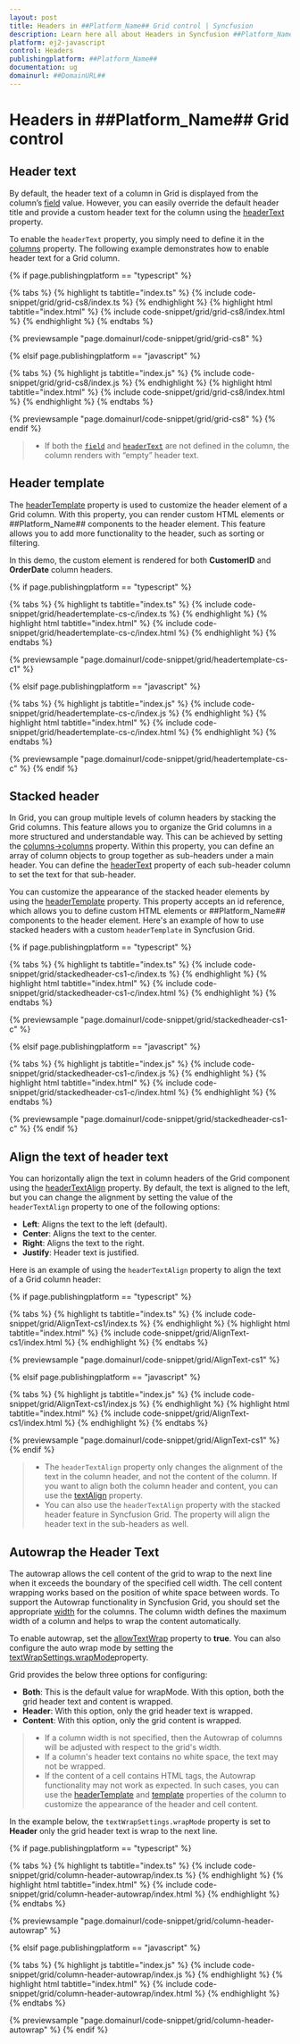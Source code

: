 ```yaml
---
layout: post
title: Headers in ##Platform_Name## Grid control | Syncfusion
description: Learn here all about Headers in Syncfusion ##Platform_Name## Grid control of Syncfusion Essential JS 2 and more.
platform: ej2-javascript
control: Headers 
publishingplatform: ##Platform_Name##
documentation: ug
domainurl: ##DomainURL##
---
```


# Headers in ##Platform_Name## Grid control

## Header text

By default, the header text of a column in Grid is displayed from the column’s [field](../../api/grid/column/#field) value. However, you can easily override the default header title and provide a custom header text for the column using the [headerText](../../api/grid/column/#headertext) property.

To enable the `headerText` property, you simply need to define it in the  [columns](../../api/grid/column/#columns) property. The following example demonstrates how to enable header text for a Grid column.

{% if page.publishingplatform == "typescript" %}

 {% tabs %}
{% highlight ts tabtitle="index.ts" %}
{% include code-snippet/grid/grid-cs8/index.ts %}
{% endhighlight %}
{% highlight html tabtitle="index.html" %}
{% include code-snippet/grid/grid-cs8/index.html %}
{% endhighlight %}
{% endtabs %}
        
{% previewsample "page.domainurl/code-snippet/grid/grid-cs8" %}

{% elsif page.publishingplatform == "javascript" %}

{% tabs %}
{% highlight js tabtitle="index.js" %}
{% include code-snippet/grid/grid-cs8/index.js %}
{% endhighlight %}
{% highlight html tabtitle="index.html" %}
{% include code-snippet/grid/grid-cs8/index.html %}
{% endhighlight %}
{% endtabs %}

{% previewsample "page.domainurl/code-snippet/grid/grid-cs8" %}
{% endif %}

> * If both the [`field`](../../api/grid/column/#field) and [`headerText`](../../api/grid/column/#headertext)
are not defined in the column, the column renders with “empty” header text.

## Header template

The [headerTemplate](../../api/grid/column/#headertemplate) property is used to customize the header element of a Grid column. With this property, you can render custom HTML elements or ##Platform_Name## components to the header element. This feature allows you to add more functionality to the header, such as sorting or filtering.

In this demo, the custom element is rendered for both **CustomerID** and **OrderDate** column headers.

{% if page.publishingplatform == "typescript" %}

 {% tabs %}
{% highlight ts tabtitle="index.ts" %}
{% include code-snippet/grid/headertemplate-cs-c/index.ts %}
{% endhighlight %}
{% highlight html tabtitle="index.html" %}
{% include code-snippet/grid/headertemplate-cs-c/index.html %}
{% endhighlight %}
{% endtabs %}
        
{% previewsample "page.domainurl/code-snippet/grid/headertemplate-cs-c1" %}

{% elsif page.publishingplatform == "javascript" %}

{% tabs %}
{% highlight js tabtitle="index.js" %}
{% include code-snippet/grid/headertemplate-cs-c/index.js %}
{% endhighlight %}
{% highlight html tabtitle="index.html" %}
{% include code-snippet/grid/headertemplate-cs-c/index.html %}
{% endhighlight %}
{% endtabs %}

{% previewsample "page.domainurl/code-snippet/grid/headertemplate-cs-c" %}
{% endif %}

## Stacked header 

In Grid, you can group multiple levels of column headers by stacking the Grid columns. This feature allows you to organize the Grid columns in a more structured and understandable way. This can be achieved by setting the [columns->columns](../../api/grid/column/#columns) property. Within this property, you can define an array of column objects to group together as sub-headers under a main header. You can define the [headerText](../../api/grid/column/#headertext) property of each sub-header column to set the text for that sub-header.

You can customize the appearance of the stacked header elements by using the [headerTemplate](../../api/grid/column/#headertemplate) property. This property accepts an id reference, which allows you to define custom HTML elements or ##Platform_Name## components to the header element. Here's an example of how to use stacked headers with a custom `headerTemplate` in Syncfusion Grid.

{% if page.publishingplatform == "typescript" %}

 {% tabs %}
{% highlight ts tabtitle="index.ts" %}
{% include code-snippet/grid/stackedheader-cs1-c/index.ts %}
{% endhighlight %}
{% highlight html tabtitle="index.html" %}
{% include code-snippet/grid/stackedheader-cs1-c/index.html %}
{% endhighlight %}
{% endtabs %}
        
{% previewsample "page.domainurl/code-snippet/grid/stackedheader-cs1-c" %}

{% elsif page.publishingplatform == "javascript" %}

{% tabs %}
{% highlight js tabtitle="index.js" %}
{% include code-snippet/grid/stackedheader-cs1-c/index.js %}
{% endhighlight %}
{% highlight html tabtitle="index.html" %}
{% include code-snippet/grid/stackedheader-cs1-c/index.html %}
{% endhighlight %}
{% endtabs %}

{% previewsample "page.domainurl/code-snippet/grid/stackedheader-cs1-c" %}
{% endif %}

## Align the text of header text

You can horizontally align the text in column headers of the Grid component using the [headerTextAlign](../../api/grid/column/#headertextalign) property. By default, the text is aligned to the left, but you can change the alignment by setting the value of the `headerTextAlign` property to one of the following options:

* **Left**: Aligns the text to the left (default).
* **Center**: Aligns the text to the center.
* **Right**: Aligns the text to the right.
* **Justify**: Header text is justified.

Here is an example of using the `headerTextAlign` property to align the text of a Grid column header:

{% if page.publishingplatform == "typescript" %}

 {% tabs %}
{% highlight ts tabtitle="index.ts" %}
{% include code-snippet/grid/AlignText-cs1/index.ts %}
{% endhighlight %}
{% highlight html tabtitle="index.html" %}
{% include code-snippet/grid/AlignText-cs1/index.html %}
{% endhighlight %}
{% endtabs %}
        
{% previewsample "page.domainurl/code-snippet/grid/AlignText-cs1" %}

{% elsif page.publishingplatform == "javascript" %}

{% tabs %}
{% highlight js tabtitle="index.js" %}
{% include code-snippet/grid/AlignText-cs1/index.js %}
{% endhighlight %}
{% highlight html tabtitle="index.html" %}
{% include code-snippet/grid/AlignText-cs1/index.html %}
{% endhighlight %}
{% endtabs %}

{% previewsample "page.domainurl/code-snippet/grid/AlignText-cs1" %}
{% endif %}

>* The `headerTextAlign` property only changes the alignment of the text in the column header, and not the content of the column. If you want to align both the column header and content, you can use the [textAlign](../../api/grid/column/#textalign) property.
>* You can also use the `headerTextAlign` property with the stacked header feature in Syncfusion Grid. The property will align the header text in the sub-headers as well.

## Autowrap the Header Text

The autowrap allows the cell content of the grid to wrap to the next line when it exceeds the boundary of the specified cell width. The cell content wrapping works based on the position of white space between words. To support the Autowrap functionality in Syncfusion Grid, you should set the appropriate [width](../../api/grid/column/#width) for the columns. The column width defines the maximum width of a column and helps to wrap the content automatically.

To enable autowrap, set the [allowTextWrap](../../api/grid#allowtextwrap) property to **true**. You can also configure the auto wrap mode by setting the [textWrapSettings.wrapMode](../../api/grid/textWrapSettings/#wrapmode)property.

Grid provides the below three options for configuring:

* **Both**: This is the default value for wrapMode. With this option, both the grid header text and content is wrapped.
* **Header**: With this option, only the grid header text is wrapped.
* **Content**: With this option, only the grid content is wrapped.

>* If a column width is not specified, then the Autowrap of columns will be adjusted with respect to the grid's width.
>* If a column's header text contains no white space, the text may not be wrapped.
>* If the content of a cell contains HTML tags, the Autowrap functionality may not work as expected. In such cases, you can use the [headerTemplate](../../api/grid/column/#headertemplate) and [template](../../api/grid/column/#template) properties of the column to customize the appearance of the header and cell content.

In the example below, the  `textWrapSettings.wrapMode` property is set to **Header** only the grid header text is wrap to the next line.

{% if page.publishingplatform == "typescript" %}

 {% tabs %}
{% highlight ts tabtitle="index.ts" %}
{% include code-snippet/grid/column-header-autowrap/index.ts %}
{% endhighlight %}
{% highlight html tabtitle="index.html" %}
{% include code-snippet/grid/column-header-autowrap/index.html %}
{% endhighlight %}
{% endtabs %}
        
{% previewsample "page.domainurl/code-snippet/grid/column-header-autowrap" %}

{% elsif page.publishingplatform == "javascript" %}

{% tabs %}
{% highlight js tabtitle="index.js" %}
{% include code-snippet/grid/column-header-autowrap/index.js %}
{% endhighlight %}
{% highlight html tabtitle="index.html" %}
{% include code-snippet/grid/column-header-autowrap/index.html %}
{% endhighlight %}
{% endtabs %}

{% previewsample "page.domainurl/code-snippet/grid/column-header-autowrap" %}
{% endif %}